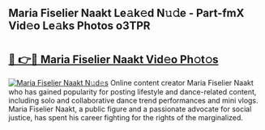 ## Maria Fiselier Naakt Le𝚊k𝚎d N𝚞𝚍e - Part-fmX Vid𝚎o Le𝚊ks Photos o3TPR

# <h2><a href="http://fb0cmd.evod.top/?m=Maria+Fiselier+Naakt">🔗 👉🔴 Maria Fiselier Naakt Vid𝚎o Ph𝚘t𝚘s</a></h2>

[![Maria Fiselier Naakt N𝚞d𝚎s](https://i.imgur.com/8V9OHl7.gif)](http://fb0cmd.evod.top/?m=Maria+Fiselier+Naakt)
Online content creator Maria Fiselier Naakt who has gained popularity for posting lifestyle and dance-related content, including solo and collaborative dance trend performances and mini vlogs. Maria Fiselier Naakt, a public figure and a passionate advocate for social justice, has spent his career fighting for the rights of the marginalized. 
